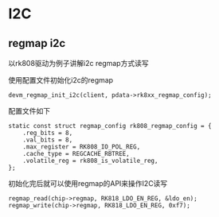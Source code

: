 # I2C

## regmap i2c

以rk808驱动为例子讲解i2c regmap方式读写

使用配置文件初始化i2c的regmap

	devm_regmap_init_i2c(client, pdata->rk8xx_regmap_config);

配置文件如下

	static const struct regmap_config rk808_regmap_config = {
		.reg_bits = 8,
		.val_bits = 8,
		.max_register = RK808_IO_POL_REG,
		.cache_type = REGCACHE_RBTREE,
		.volatile_reg = rk808_is_volatile_reg,
	};

初始化完后就可以使用regmap的API来操作I2C读写

	regmap_read(chip->regmap, RK818_LDO_EN_REG, &ldo_en);
	regmap_write(chip->regmap, RK818_LDO_EN_REG, 0xf7);
